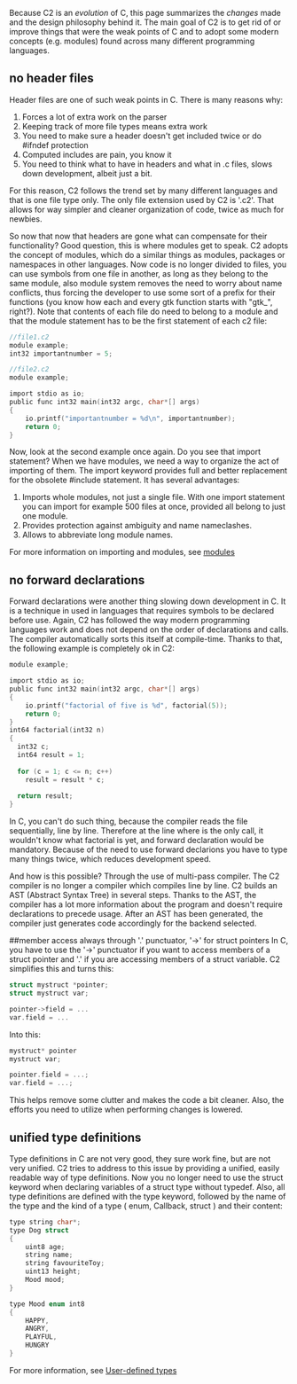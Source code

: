 
Because C2 is an _evolution_ of C, this page summarizes the
_changes_ made and the design philosophy behind it. The main
goal of C2 is to get rid of or improve things that were the 
weak points of C and to adopt some modern concepts (e.g. modules)
found across many different programming languages.

## no header files
Header files are one of such weak points in C. There is many
reasons why:

1. Forces a lot of extra work on the parser
2. Keeping track of more file types means extra work
3. You need to make sure a header doesn't get included twice or do #ifndef protection
4. Computed includes are pain, you know it
5. You need to think what to have in headers and what in .c files, slows down development,
albeit just a bit.

For this reason, C2 follows the trend set by many different languages
and that is one file type only. The only file extension used by C2 is
 '.c2'.  That allows for way simpler and cleaner organization of code, 
twice as much for newbies.

So now that now that headers are gone what can compensate for their 
functionality? Good question, this is where modules get to speak.
C2 adopts the concept of modules, which do a similar things as 
modules, packages or namespaces in other languages. Now code is no
longer divided to files, you can use symbols from one file in another,
as long as they belong to the same module, also module system removes
the need to worry about name conflicts, thus forcing the developer to
use some sort of a prefix for their functions (you know how each and 
every gtk function starts with "gtk_", right?). Note that contents of 
each file do need to belong to a module and that the module statement
has to be the first statement of each c2 file:


```c
//file1.c2
module example;
int32 importantnumber = 5;
```
```c
//file2.c2
module example;

import stdio as io;
public func int32 main(int32 argc, char*[] args)
{
    io.printf("importantnumber = %d\n", importantnumber);
    return 0;
} 
```

Now, look at the second example once again. Do you see that import
statement? When we have modules, we need a way to organize the act
of importing of them. The import keyword provides full and better
replacement for the obsolete #include statement. It has several
advantages:

1. Imports whole modules, not just a single file. With one import
statement you can import for example 500 files at once, provided
all belong to just one module.
2. Provides protection against ambiguity and name nameclashes.
3. Allows to abbreviate long module names.

For more information on importing and modules, see [modules](../language/modules.md)

## no forward declarations
Forward declarations were another thing slowing down development
in C. It is a technique in used in languages that requires symbols 
to be declared before use. Again, C2 has followed the way modern
programming languages work and does not depend on the order of
declarations and calls. The compiler automatically sorts this 
itself at compile-time. Thanks to that, the following example is 
completely ok in C2:

```c
module example;

import stdio as io;
public func int32 main(int32 argc, char*[] args)
{
    io.printf("factorial of five is %d", factorial(5));
    return 0;
}
int64 factorial(int32 n)
{
  int32 c;
  int64 result = 1;
 
  for (c = 1; c <= n; c++)
    result = result * c;
 
  return result;
}
```

In C, you can't do such thing, because the compiler reads the file
sequentially, line by line. Therefore at the line where is the only
call, it wouldn't know what factorial is yet, and forward declaration
would be mandatory. Because of the need to use forward declarions
you have to type many things twice, which reduces development speed.

And how is this possible? Through the use of multi-pass compiler.
The C2 compiler is no longer a compiler which compiles line by line.
C2 builds an AST (Abstract Syntax Tree) in several steps. Thanks
to the AST, the compiler has a lot more information about the program
and doesn't require declarations to precede usage. After an AST
has been generated, the compiler just generates code accordingly 
for the backend selected.

##member access always through '.' punctuator, '->' for struct pointers
In C, you have to use the '->' punctuator if you want to access members
of a struct pointer and '.' if you are accessing members of a struct variable.
C2 simplifies this and turns this:

```c
struct mystruct *pointer;
struct mystruct var;

pointer->field = ...
var.field = ...
```

Into this:

```c
mystruct* pointer
mystruct var;

pointer.field = ...;
var.field = ...;
```

This helps remove some clutter and makes the code a bit cleaner. Also,
the efforts you need to utilize when performing changes is lowered.

## unified type definitions
Type definitions in C are not very good, they sure work fine, but are
not very unified. C2 tries to address to this issue by providing a unified,
easily readable way of type definitions. Now you no longer need to use the
struct keyword when declaring variables of a struct type without typedef.
Also, all type definitions are defined with the type keyword, followed
by the name of the type and the kind of a type ( enum, Callback, struct )
and their content:

```c
type string char*;
type Dog struct 
{
    uint8 age;
    string name;
    string favouriteToy;
    uint13 height;
    Mood mood;
}

type Mood enum int8 
{
    HAPPY,
    ANGRY,
    PLAYFUL,
    HUNGRY
}
```
For more information, see [User-defined types](../language/user_types.md)
